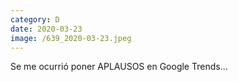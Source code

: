 ```yaml
--- 
category: D 
date: 2020-03-23 
image: /639_2020-03-23.jpeg 
--- 
```


Se me ocurrió poner APLAUSOS en Google Trends...
